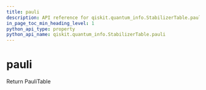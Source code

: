 ```yaml
---
title: pauli
description: API reference for qiskit.quantum_info.StabilizerTable.pauli
in_page_toc_min_heading_level: 1
python_api_type: property
python_api_name: qiskit.quantum_info.StabilizerTable.pauli
---
```


# pauli

Return PauliTable

